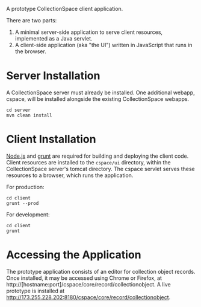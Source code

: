 A prototype CollectionSpace client application.

There are two parts:

1. A minimal server-side application to serve client resources, implemented as a Java servlet.
2. A client-side application (aka "the UI") written in JavaScript that runs in the browser.

# Server Installation

A CollectionSpace server must already be installed. One additional webapp, cspace, will be installed alongside the existing CollectionSpace webapps.

```
cd server
mvn clean install
```

# Client Installation

[Node.js](http://nodejs.org/) and [grunt](http://gruntjs.com/) are required for building and deploying the client code. Client resources are installed to the `cspace/ui` directory, within the CollectionSpace server's tomcat directory. The cspace servlet serves these resources to a browser, which runs the application.

For production:
```
cd client
grunt --prod
```

For development:

```
cd client
grunt
```

# Accessing the Application

The prototype application consists of an editor for collection object records. Once installed, it may be accessed using Chrome or Firefox, at http://[hostname:port]/cspace/core/record/collectionobject. A live prototype is installed at http://173.255.228.202:8180/cspace/core/record/collectionobject.